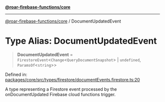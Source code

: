 [**@roar-firebase-functions/core**](../README.md)

---

[@roar-firebase-functions/core](../README.md) / DocumentUpdatedEvent

# Type Alias: DocumentUpdatedEvent

> **DocumentUpdatedEvent** = `FirestoreEvent`\<`Change`\<`QueryDocumentSnapshot`\> \| `undefined`, `ParamsOf`\<`string`\>\>

Defined in: [packages/core/src/types/firestore/documentEvents.firestore.ts:20](https://github.com/yeatmanlab/roar-firebase-functions/blob/0fc701649174b7557e55644b1065be2fa3d3d7ca/packages/core/src/types/firestore/documentEvents.firestore.ts#L20)

A type representing a Firestore event processed by the onDocumentUpdated Firebase cloud functions trigger.
